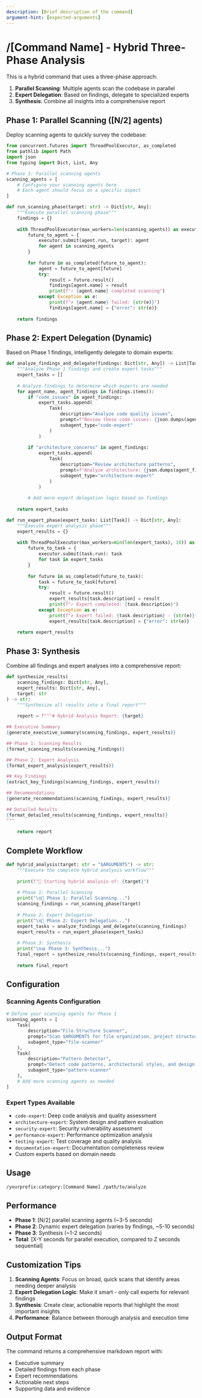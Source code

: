 ```yaml
---
description: [Brief description of the command]
argument-hint: [expected-arguments]
---
```


# /[Command Name] - Hybrid Three-Phase Analysis

This is a hybrid command that uses a three-phase approach:

1. **Parallel Scanning**: Multiple agents scan the codebase in parallel
2. **Expert Delegation**: Based on findings, delegate to specialized experts
3. **Synthesis**: Combine all insights into a comprehensive report

## Phase 1: Parallel Scanning ([N/2] agents)

Deploy scanning agents to quickly survey the codebase:

```python
from concurrent.futures import ThreadPoolExecutor, as_completed
from pathlib import Path
import json
from typing import Dict, List, Any

# Phase 1: Parallel scanning agents
scanning_agents = [
    # Configure your scanning agents here
    # Each agent should focus on a specific aspect
]

def run_scanning_phase(target: str) -> Dict[str, Any]:
    """Execute parallel scanning phase"""
    findings = {}
    
    with ThreadPoolExecutor(max_workers=len(scanning_agents)) as executor:
        future_to_agent = {
            executor.submit(agent.run, target): agent 
            for agent in scanning_agents
        }
        
        for future in as_completed(future_to_agent):
            agent = future_to_agent[future]
            try:
                result = future.result()
                findings[agent.name] = result
                print(f"✓ {agent.name} completed scanning")
            except Exception as e:
                print(f"✗ {agent.name} failed: {str(e)}")
                findings[agent.name] = {"error": str(e)}
    
    return findings
```

## Phase 2: Expert Delegation (Dynamic)

Based on Phase 1 findings, intelligently delegate to domain experts:

```python
def analyze_findings_and_delegate(findings: Dict[str, Any]) -> List[Task]:
    """Analyze Phase 1 findings and create expert tasks"""
    expert_tasks = []
    
    # Analyze findings to determine which experts are needed
    for agent_name, agent_findings in findings.items():
        if "code_issues" in agent_findings:
            expert_tasks.append(
                Task(
                    description="Analyze code quality issues",
                    prompt=f"Review these code issues: {json.dumps(agent_findings['code_issues'])}",
                    subagent_type="code-expert"
                )
            )
        
        if "architecture_concerns" in agent_findings:
            expert_tasks.append(
                Task(
                    description="Review architecture patterns",
                    prompt=f"Analyze architecture: {json.dumps(agent_findings['architecture_concerns'])}",
                    subagent_type="architecture-expert"
                )
            )
        
        # Add more expert delegation logic based on findings
    
    return expert_tasks

def run_expert_phase(expert_tasks: List[Task]) -> Dict[str, Any]:
    """Execute expert analysis phase"""
    expert_results = {}
    
    with ThreadPoolExecutor(max_workers=min(len(expert_tasks), 10)) as executor:
        future_to_task = {
            executor.submit(task.run): task 
            for task in expert_tasks
        }
        
        for future in as_completed(future_to_task):
            task = future_to_task[future]
            try:
                result = future.result()
                expert_results[task.description] = result
                print(f"✓ Expert completed: {task.description}")
            except Exception as e:
                print(f"✗ Expert failed: {task.description} - {str(e)}")
                expert_results[task.description] = {"error": str(e)}
    
    return expert_results
```

## Phase 3: Synthesis

Combine all findings and expert analyses into a comprehensive report:

```python
def synthesize_results(
    scanning_findings: Dict[str, Any],
    expert_results: Dict[str, Any],
    target: str
) -> str:
    """Synthesize all results into a final report"""
    
    report = f"""# Hybrid Analysis Report: {target}

## Executive Summary
{generate_executive_summary(scanning_findings, expert_results)}

## Phase 1: Scanning Results
{format_scanning_results(scanning_findings)}

## Phase 2: Expert Analysis
{format_expert_analysis(expert_results)}

## Key Findings
{extract_key_findings(scanning_findings, expert_results)}

## Recommendations
{generate_recommendations(scanning_findings, expert_results)}

## Detailed Results
{format_detailed_results(scanning_findings, expert_results)}
"""
    
    return report
```

## Complete Workflow

```python
def hybrid_analysis(target: str = "$ARGUMENTS") -> str:
    """Execute the complete hybrid analysis workflow"""
    
    print(f"🚀 Starting hybrid analysis of: {target}")
    
    # Phase 1: Parallel Scanning
    print("\n📡 Phase 1: Parallel Scanning...")
    scanning_findings = run_scanning_phase(target)
    
    # Phase 2: Expert Delegation
    print("\n🧠 Phase 2: Expert Delegation...")
    expert_tasks = analyze_findings_and_delegate(scanning_findings)
    expert_results = run_expert_phase(expert_tasks)
    
    # Phase 3: Synthesis
    print("\n📊 Phase 3: Synthesis...")
    final_report = synthesize_results(scanning_findings, expert_results, target)
    
    return final_report
```

## Configuration

### Scanning Agents Configuration

```python
# Define your scanning agents for Phase 1
scanning_agents = [
    Task(
        description="File Structure Scanner",
        prompt="Scan $ARGUMENTS for file organization, project structure, and directory patterns. Identify key areas that need expert review.",
        subagent_type="file-scanner"
    ),
    Task(
        description="Pattern Detector",
        prompt="Detect code patterns, architectural styles, and design patterns in $ARGUMENTS. Flag areas requiring specialized analysis.",
        subagent_type="pattern-scanner"
    ),
    # Add more scanning agents as needed
]
```

### Expert Types Available

- `code-expert`: Deep code analysis and quality assessment
- `architecture-expert`: System design and pattern evaluation
- `security-expert`: Security vulnerability assessment
- `performance-expert`: Performance optimization analysis
- `testing-expert`: Test coverage and quality analysis
- `documentation-expert`: Documentation completeness review
- Custom experts based on domain needs

## Usage

```bash
/yourprefix:category:[Command Name] /path/to/analyze
```

## Performance

- **Phase 1**: [N/2] parallel scanning agents (~3-5 seconds)
- **Phase 2**: Dynamic expert delegation (varies by findings, ~5-10 seconds)
- **Phase 3**: Synthesis (~1-2 seconds)
- **Total**: [X-Y seconds for parallel execution, compared to Z seconds sequential]

## Customization Tips

1. **Scanning Agents**: Focus on broad, quick scans that identify areas needing deeper analysis
2. **Expert Delegation Logic**: Make it smart - only call experts for relevant findings
3. **Synthesis**: Create clear, actionable reports that highlight the most important insights
4. **Performance**: Balance between thorough analysis and execution time

## Output Format

The command returns a comprehensive markdown report with:

- Executive summary
- Detailed findings from each phase
- Expert recommendations
- Actionable next steps
- Supporting data and evidence
